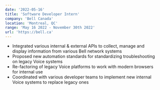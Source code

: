 ```yaml
---
date: '2022-05-16'
title: 'Software Developer Intern'
company: 'Bell Canada'
location: 'Montreal, QC'
range: 'May 16 2022 - November 30th 2022'
url: 'https://bell.ca'
---
```


- Integrated various internal & external APIs to collect, manage and display information from various Bell network systems
- Proposed new automation standards for standardizing troubleshooting on legacy Voice systems
- Re-factoring of legacy Voice platforms to work with modern browsers for internal use
- Coordinated with various developer teams to implement new internal Voice systems to replace legacy ones
